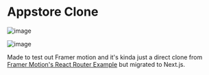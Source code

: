 # Appstore Clone

![image](https://user-images.githubusercontent.com/28398789/132137380-26692e9c-e4af-4fe4-8954-3a4934292e16.png)

![image](https://user-images.githubusercontent.com/28398789/132137414-2ed6f004-e82d-417f-94b6-a13b2afa0d05.png)

Made to test out Framer motion and it's kinda just a direct clone from [Framer Motion's React Router Example](https://codesandbox.io/s/framer-motion-animatesharedlayout-app-store-demo-i1kct) but migrated to Next.js.
